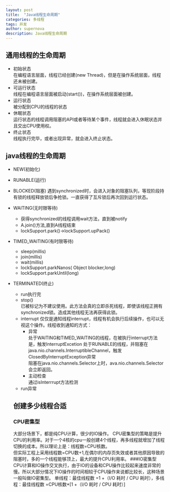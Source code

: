 ```yaml
---
layout: post
title:  "Java线程生命周期"
categories: 多线程
tags: 并发
author: supernova
description: Java线程生命周期
---
```

## 通用线程的生命周期
* 初始状态  
在编程语言层面，线程已经创建(new Thread)，但是在操作系统层面，线程还未被创建。  
* 可运行状态   
线程在编程语言层面被启动(start())，在操作系统层面被创建。  
* 运行状态  
被分配到CPU的线程的状态  
* 休眠状态  
运行状态的线程调用阻塞的API或者等待某个事件，线程就会进入休眠状态并且交出CPU使用权。    
* 终止状态  
线程执行完毕，或者出现异常，就会进入终止状态。

## java线程的生命周期
* NEW(初始化)
* RUNABLE(运行)
* BLOCKED(阻塞)
遇到synchronized时，会进入对象的阻塞队列，等现阶段持有锁的线程释放锁后争抢锁。一直获得了互斥锁后再次回到运行状态。
* WAITING(无时限等待)
    * 获得synchronized的线程调用wait方法，直到被notify
    * A.join()方法,直到A线程结束
    * lockSupport.park()->lockSupport.upPack()
* TIMED_WAITING(有时限等待)
    * sleep(millis)
    * join(millis)
    * wait(millis)
    * lockSupport.parkNanos( Object blocker,long)
    * lockSupport.parkUntil(long)
* TERMINATED(终止)
    * run执行完
    * stop()  
    已被标记为不建议使用。此方法会真的立即杀死线程，即使该线程正拥有synchronized锁。造成其他线程无法再获得此锁。  
    * interrupt
    仅仅是通知线程interrupt，线程有机会执行后续操作，也可以无视这个操作。线程收到通知的方式：
        * 异常  
        处于WAITING和TIMED_WAITING的线程，在被执行interrupt方法是，触发InterruptExcetion
        处于RUNABLE的线程，并阻塞在java.nio.channels.InterruptibleChannel，触发ClosedByInterruptException异常  
        阻塞在java.nio.channels.Selector上时，ava.nio.channels.Selector会立即返回。
        * 主动检查  
        通过isInterrrupt方法检测
    * run异常
    
    ## 创建多少线程合适
    ### CPU密集型
    大部分场景下，都是纯CPU计算，很少的IO操作。
    CPU密集型的策略是提升CPU的利用率。对于一个4核的cpu一般创建4个线程，再多线程就增加了线程切换的成本。所以理论上是：线程数=CPU核数。  
    但实际工程上采用线程数=CPU数+1,在偶尔的内存页失效或者其他原因导致的阻塞时，多的一个线程能够顶上，最大的提升CPU利用率。
    ###IO密集型
    CPU计算和IO操作交叉执行，由于IO的设备和CPU操作比较起来速度非常的慢。所以大部分情况下IO操作的时间相较于CPU操作来说都比较长，这种场景一般叫做IO密集型。
    单线程：最佳线程数 =1 +（I/O 耗时 / CPU 耗时），多线程：最佳线程数 =CPU核数*[1 +（I/O 耗时 / CPU 耗时）]